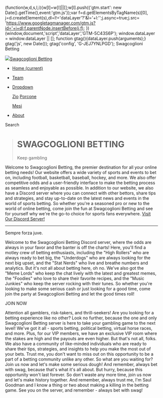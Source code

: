 (function(w,d,s,l,i){w\[l\]=w\[l\]||\[\];w\[l\].push({'gtm.start': new Date().getTime(),event:'gtm.js'});var f=d.getElementsByTagName(s)\[0\], j=d.createElement(s),dl=l!='dataLayer'?'&l='+l:'';j.async=true;j.src= 'https://www.googletagmanager.com/gtm.js?id='+i+dl;f.parentNode.insertBefore(j,f); })(window,document,'script','dataLayer','GTM-5C43S6P'); window.dataLayer = window.dataLayer || \[\]; function gtag(){dataLayer.push(arguments);} gtag('js', new Date()); gtag('config', 'G-JEJ7YNLPGD'); <meta name="google-site-verification" content="4Vgce-xqCygkCEejsRaVZ8\_0TCT43uZDvmQzbJT0F08" />      Swagcoglioni Betting  

 [![](https://i.ibb.co/sFnTgpd/giuseppuamar-Create-an-attention-grabbing-minimalist-2-D-cover-i-1d35ba2d-2fed-4d75-a31f-604a4d05d5b.jpg)](https://swagcog.github.io/)[Swagcoglioni Betting](https://swagcog.github.io/)

*   [Home (current)](https://swagcog.github.io/)
*   [Team](https://swagcog.github.io/team)
*   [Dropdown](#)
    
    [Zio](#) [Porcone](#)
    
    [Mesi](#)
    
*   [About](https://swagcog.github.io/about)

 Search

> **SWAGCOGLIONI BETTING**
> ========================
> 
> Keep gambling

Welcome to Swagcoglioni Betting, the premier destination for all your online betting needs! Our website offers a wide variety of sports and events to bet on, including football, basketball, baseball, hockey, and more. We also offer competitive odds and a user-friendly interface to make the betting process as seamless and enjoyable as possible. In addition to our website, we also have a Discord server where you can connect with other bettors, share tips and strategies, and stay up-to-date on the latest news and events in the world of sports betting. So whether you're a seasoned pro or new to the world of online betting, come join the fun at Swagcoglioni Betting and see for yourself why we're the go-to choice for sports fans everywhere. [Visit Our Discord Server!](https://discord.gg/yZKTsPcekg)

* * *

Sempre forza juve.

Welcome to the Swagcoglioni Betting Discord server, where the odds are always in your favor and the banter is off the charts! Here, you'll find a motley crew of betting enthusiasts, including the "High Rollers" who are always ready to bet big, the "Underdogs" who are always looking for the next big upset, and the "Stat Nerds" who live and breathe numbers and analytics. But it's not all about betting here, oh no. We've also got the "Meme Lords" who keep the chat lively with the latest and greatest memes, the "Foodies" who love to share their favorite recipes, and the "Music Junkies" who keep the server rocking with their tunes. So whether you're looking to make some serious cash or just looking for a good time, come join the party at Swagcoglioni Betting and let the good times roll!

JOIN NOW

Attention all gamblers, risk-takers, and thrill-seekers! Are you looking for a betting experience like no other? Look no further, because the one and only Swagcoglioni Betting server is here to take your gambling game to the next level! We've got it all - sports betting, political betting, virtual horse races, and more. Plus, for our VIP members, we have an exclusive VIP room where the stakes are high and the payouts are even higher. But that's not all, folks. We also have a community of like-minded individuals who are ready to share their tips, strategies, and insights to help you make the most out of your bets. Trust me, you don't want to miss out on this opportunity to be a part of a betting community unlike any other. So what are you waiting for? Join us now and let's make some serious dough! And remember, always bet with swag, because that's what it's all about. But hurry, because this opportunity won't last forever. So don't waste any more time, join us now and let's make history together. And remember, always trust me, I'm Saul Goodman and I know a thing or two about making a killing in the betting game. See you on the server, and remember - always bet with swag!
